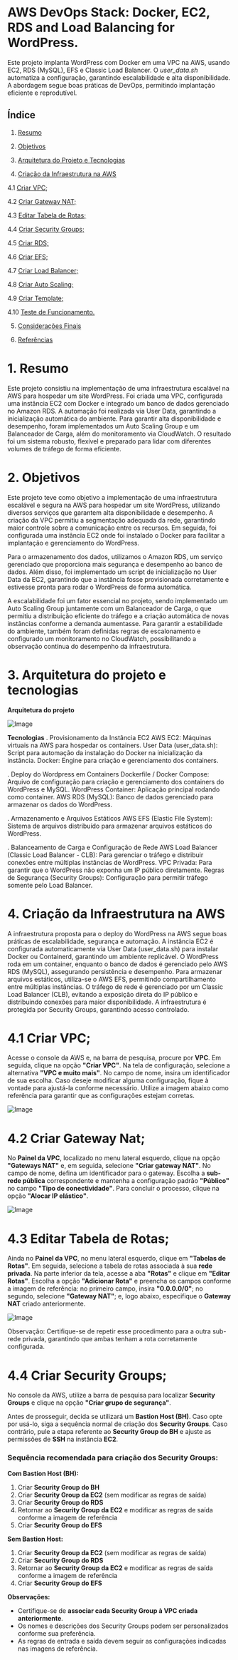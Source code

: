 # AWS DevOps Stack: Docker, EC2, RDS and Load Balancing for WordPress.

Este projeto implanta WordPress com Docker em uma VPC na AWS, usando EC2, RDS (MySQL), EFS e Classic Load Balancer. O *user_data.sh* automatiza a configuração, garantindo escalabilidade e alta disponibilidade. A abordagem segue boas práticas de DevOps, permitindo implantação eficiente e reprodutível.

## Índice

1. [Resumo](#resumo)

2. [Objetivos](#objetivos)

3. [Arquitetura do Projeto e Tecnologias](#arquitetura-do-projeto-e-tecnologias)

4. [Criação da Infraestrutura na AWS](#criação-da-infraestrutura-na-aws)

  4.1 [Criar VPC;](#Criar-VPC;)
  
  4.2 [Criar Gateway NAT;](#Criat-Gateway-NAT;)
  
  4.3 [Editar Tabela de Rotas;](#Editar-Tabela-de-Rotas;)
  
  4.4 [Criar Security Groups;](#Criar-Security-Groups:)
  
  4.5 [Criar RDS;](#Criar-RDS)
  
  4.6 [Criar EFS;](#Criar-EFS)
  
  4.7 [Criar Load Balancer;](#Criar-Load-Balancer;)
  
  4.8 [Criar Auto Scaling;](#Criar-Auto-Scaling;)
  
  4.9 [Criar Template;](#Criar-Template;)
  
  4.10 [Teste de Funcionamento.](#Teste-de-funcionamento)
   
5. [Considerações Finais](#considerações-finais)

6. [Referências](#referências)


# 1. Resumo

Este projeto consistiu na implementação de uma infraestrutura escalável na AWS para hospedar um site WordPress. Foi criada uma VPC, configurada uma instância EC2 com Docker e integrado um banco de dados gerenciado no Amazon RDS. A automação foi realizada via User Data, garantindo a inicialização automática do ambiente. Para garantir alta disponibilidade e desempenho, foram implementados um Auto Scaling Group e um Balanceador de Carga, além do monitoramento via CloudWatch. O resultado foi um sistema robusto, flexível e preparado para lidar com diferentes volumes de tráfego de forma eficiente.


# 2. Objetivos

Este projeto teve como objetivo a implementação de uma infraestrutura escalável e segura na AWS para hospedar um site WordPress, utilizando diversos serviços que garantem alta disponibilidade e desempenho. A criação da VPC permitiu a segmentação adequada da rede, garantindo maior controle sobre a comunicação entre os recursos. Em seguida, foi configurada uma instância EC2 onde foi instalado o Docker para facilitar a implantação e gerenciamento do WordPress.

Para o armazenamento dos dados, utilizamos o Amazon RDS, um serviço gerenciado que proporciona mais segurança e desempenho ao banco de dados. Além disso, foi implementado um script de inicialização no User Data da EC2, garantindo que a instância fosse provisionada corretamente e estivesse pronta para rodar o WordPress de forma automática.

A escalabilidade foi um fator essencial no projeto, sendo implementado um Auto Scaling Group juntamente com um Balanceador de Carga, o que permitiu a distribuição eficiente do tráfego e a criação automática de novas instâncias conforme a demanda aumentasse. Para garantir a estabilidade do ambiente, também foram definidas regras de escalonamento e configurado um monitoramento no CloudWatch, possibilitando a observação contínua do desempenho da infraestrutura.

# 3. Arquitetura do projeto e tecnologias

   **Arquitetura do projeto**

   ![Image](https://github.com/user-attachments/assets/e1cf6ff8-f0d6-4727-ba68-9a460841d43f)

   **Tecnologias**
   . Provisionamento da Instância EC2
   AWS EC2: Máquinas virtuais na AWS para hospedar os containers.
   User Data (user_data.sh): Script para automação da instalação do Docker na inicialização da instância.
   Docker: Engine para criação e gerenciamento dos containers.

   . Deploy do Wordpress em Containers
   Dockerfile / Docker Compose: Arquivo de configuração para criação e gerenciamento dos containers do WordPress e MySQL.
   WordPress Container: Aplicação principal rodando como container.
   AWS RDS (MySQL): Banco de dados gerenciado para armazenar os dados do WordPress.

   . Armazenamento e Arquivos Estáticos
   AWS EFS (Elastic File System): Sistema de arquivos distribuído para armazenar arquivos estáticos do WordPress.

   . Balanceamento de Carga e Configuração de Rede
   AWS Load Balancer (Classic Load Balancer - CLB): Para gerenciar o tráfego e distribuir conexões entre múltiplas instâncias de WordPress.
   VPC Privada: Para garantir que o WordPress não exponha um IP público diretamente.
   Regras de Segurança (Security Groups): Configuração para permitir tráfego somente pelo Load Balancer.

# 4. Criação da Infraestrutura na AWS

A infraestrutura proposta para o deploy do WordPress na AWS segue boas práticas de escalabilidade, segurança e automação. A instância EC2 é configurada automaticamente via User Data (user_data.sh) para instalar Docker ou Containerd, garantindo um ambiente replicável. O WordPress roda em um container, enquanto o banco de dados é gerenciado pelo AWS RDS (MySQL), assegurando persistência e desempenho.
Para armazenar arquivos estáticos, utiliza-se o AWS EFS, permitindo compartilhamento entre múltiplas instâncias. O tráfego de rede é gerenciado por um Classic Load Balancer (CLB), evitando a exposição direta do IP público e distribuindo conexões para maior disponibilidade. A infraestrutura é protegida por Security Groups, garantindo acesso controlado.

   # 4.1 Criar VPC;

   Acesse o console da AWS e, na barra de pesquisa, procure por **VPC**. Em seguida, clique na opção **"Criar VPC"**. Na tela de configuração, selecione a alternativa **"VPC e muito mais"**. No campo de nome, insira um identificador de sua escolha. Caso deseje modificar alguma configuração, fique à vontade para ajustá-la conforme necessário. Utilize a imagem abaixo como referência para garantir que as configurações estejam corretas.

   ![Image](https://github.com/user-attachments/assets/6fce6383-fef6-434b-b6e0-fb8b6ec5a05d)

   # 4.2 Criar Gateway Nat;

   No **Painel da VPC**, localizado no menu lateral esquerdo, clique na opção **"Gateways NAT"** e, em seguida, selecione **"Criar gateway NAT"**. No campo de nome, defina um identificador para o gateway. Escolha a **sub-rede pública** correspondente e mantenha a configuração padrão **"Público"** no campo **"Tipo de conectividade"**. Para concluir o processo, clique na opção **"Alocar IP elástico"**.

   ![Image](https://github.com/user-attachments/assets/b5518534-bc79-4c88-899a-47c359d4707f)

   # 4.3 Editar Tabela de Rotas;

   Ainda no **Painel da VPC**, no menu lateral esquerdo, clique em **"Tabelas de Rotas"**. Em seguida, selecione a tabela de rotas associada à sua **rede privada**. Na parte inferior da tela, acesse a aba **"Rotas"** e clique em **"Editar Rotas"**. Escolha a opção **"Adicionar Rota"** e preencha os campos conforme a imagem de referência: no primeiro campo, insira **"0.0.0.0/0"**; no segundo, selecione **"Gateway NAT"**; e, logo abaixo, especifique o **Gateway NAT** criado anteriormente.

   ![Image](https://github.com/user-attachments/assets/24f8bd91-ac1d-4160-8a17-746c54c7c7d1)
   
Observação: Certifique-se de repetir esse procedimento para a outra sub-rede privada, garantindo que ambas tenham a rota corretamente configurada.

   # 4.4 Criar Security Groups;

   No console da AWS, utilize a barra de pesquisa para localizar **Security Groups** e clique na opção **"Criar grupo de segurança"**.  

Antes de prosseguir, decida se utilizará um **Bastion Host (BH)**. Caso opte por usá-lo, siga a sequência normal de criação dos **Security Groups**. Caso contrário, pule a etapa referente ao **Security Group do BH** e ajuste as permissões de **SSH** na instância **EC2**.  

### **Sequência recomendada para criação dos Security Groups:**  
**Com Bastion Host (BH):**  
1. Criar **Security Group do BH**  
2. Criar **Security Group da EC2** (sem modificar as regras de saída)  
3. Criar **Security Group do RDS**  
4. Retornar ao **Security Group da EC2** e modificar as regras de saída conforme a imagem de referência  
5. Criar **Security Group do EFS**  

**Sem Bastion Host:**  
1. Criar **Security Group da EC2** (sem modificar as regras de saída)  
2. Criar **Security Group do RDS**  
3. Retornar ao **Security Group da EC2** e modificar as regras de saída conforme a imagem de referência  
4. Criar **Security Group do EFS**  

**Observações:**  
- Certifique-se de **associar cada Security Group à VPC criada anteriormente**.  
- Os nomes e descrições dos Security Groups podem ser personalizados conforme sua preferência.  
- As regras de entrada e saída devem seguir as configurações indicadas nas imagens de referência.

   

   

   


